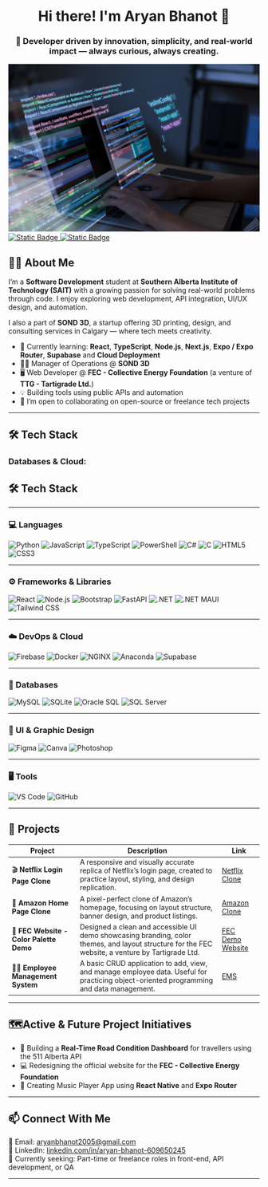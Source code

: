 <h1 align="center">Hi there! I'm Aryan Bhanot 👋</h1>
<h3 align="center">🚀 Developer driven by innovation, simplicity, and real-world impact — always curious, always creating.</h3>

![Cover Image](cover.jpg)
[![Static Badge](https://img.shields.io/badge/LinkedIn-Aryan%20Bhanot-%230A66C2?style=for-the-badge&logo=linkedin) ](https://www.linkedin.com/in/aryan-bhanot-609650245)
[![Static Badge](https://img.shields.io/badge/Email-aryanbhanot2005@gmail.com-%23D14836?style=for-the-badge&logo=gmail)](mailto:aryanbhanot2005@gmail.com)


## 👨‍💻 About Me

I’m a **Software Development** student at **Southern Alberta Institute of Technology (SAIT)** with a growing passion for solving real-world problems through code. I enjoy exploring web development, API integration, UI/UX design, and automation.

I also a part of **SOND 3D**, a startup offering 3D printing, design, and consulting services in Calgary — where tech meets creativity.

- 🧠 Currently learning: **React**, **TypeScript**, **Node.js**, **Next.js**, **Expo / Expo Router**, **Supabase** and **Cloud Deployment**
- 🧑‍🔧 Manager of Operations @ **SOND 3D**
- 🖥️ Web Developer @ **FEC - Collective Energy Foundation** (a venture of **TTG - Tartigrade Ltd.**)  
- 💡 Building tools using public APIs and automation 
- 🤝 I’m open to collaborating on open-source or freelance tech projects 


---

## 🛠️ Tech Stack

### Databases & Cloud:
## 🛠️ Tech Stack

---

### 💻 Languages
<img src="https://cdn.jsdelivr.net/gh/devicons/devicon@latest/icons/python/python-original.svg" width=50px alt="Python" title="Python"/> 
<img src="https://cdn.jsdelivr.net/gh/devicons/devicon@latest/icons/javascript/javascript-original.svg" width=50px alt="JavaScript" title="JavaScript"/> 
<img src="https://cdn.jsdelivr.net/gh/devicons/devicon@latest/icons/typescript/typescript-original.svg" width=50px alt="TypeScript" title="TypeScript"/>
<img src="https://cdn.jsdelivr.net/gh/devicons/devicon@latest/icons/powershell/powershell-original.svg" width=50px alt="PowerShell" title="PowerShell"/> 
<img src="https://cdn.jsdelivr.net/gh/devicons/devicon@latest/icons/csharp/csharp-original.svg" width=50px alt="C#" title="C#"/> 
<img src="https://cdn.jsdelivr.net/gh/devicons/devicon@latest/icons/c/c-original.svg" width=50px alt="C" title="C"/> 
<img src="https://cdn.jsdelivr.net/gh/devicons/devicon@latest/icons/html5/html5-original.svg" width=50px alt="HTML5" title="HTML5"/> 
<img src="https://cdn.jsdelivr.net/gh/devicons/devicon@latest/icons/css3/css3-original.svg" width=50px alt="CSS3" title="CSS3"/>

---

### ⚙️ Frameworks & Libraries
<img src="https://cdn.jsdelivr.net/gh/devicons/devicon@latest/icons/react/react-original.svg" width=50px alt="React" title="React"/>
<img src="https://cdn.jsdelivr.net/gh/devicons/devicon@latest/icons/nodejs/nodejs-original.svg" width=50px alt="Node.js" title="Node.js"/>  
<img src="https://cdn.jsdelivr.net/gh/devicons/devicon@latest/icons/bootstrap/bootstrap-original.svg" width=50px alt="Bootstrap" title="Bootstrap"/>
<img src="https://cdn.jsdelivr.net/gh/devicons/devicon@latest/icons/fastapi/fastapi-original.svg" width=50px alt="FastAPI" title="FastAPI"/> 
<img src="https://cdn.jsdelivr.net/gh/devicons/devicon@latest/icons/dot-net/dot-net-original.svg" width=50px alt=".NET" title=".NET"/>
<img src="https://user-images.githubusercontent.com/25181517/121405754-b4f48f80-c95d-11eb-8893-fc325bde617f.png" width=50px alt=".NET MAUI" title=".NET MAUI"/>
<img src="https://cdn.jsdelivr.net/gh/devicons/devicon@latest/icons/tailwindcss/tailwindcss-original.svg" width=50px alt="Tailwind CSS" title="Tailwind CSS"/>

---

### ☁️ DevOps & Cloud
<img src="https://cdn.jsdelivr.net/gh/devicons/devicon@latest/icons/firebase/firebase-plain.svg" width=50px alt="Firebase" title="Firebase"/> 
<img src="https://cdn.jsdelivr.net/gh/devicons/devicon@latest/icons/docker/docker-original.svg" width=50px alt="Docker" title="Docker"/>  
<img src="https://cdn.jsdelivr.net/gh/devicons/devicon@latest/icons/nginx/nginx-original.svg" width=50px alt="NGINX" title="NGINX"/> 
<img src="https://cdn.jsdelivr.net/gh/devicons/devicon@latest/icons/anaconda/anaconda-original.svg" width=50px alt="Anaconda" title="Anaconda"/>
<img src="https://seeklogo.com/images/S/supabase-logo-DCC676FFE2-seeklogo.com.png" width=50px alt="Supabase" title="Supabase"/>

---

### 🧠 Databases
<img src="https://cdn.jsdelivr.net/gh/devicons/devicon@latest/icons/mysql/mysql-original-wordmark.svg" width=50px alt="MySQL" title="MySQL"/>
<img src="https://cdn.jsdelivr.net/gh/devicons/devicon@latest/icons/sqlite/sqlite-original.svg" width=50px alt="SQLite" title="SQLite"/>
<img src="https://cdn.jsdelivr.net/gh/devicons/devicon@latest/icons/oracle/oracle-original.svg" width=50px alt="Oracle SQL" title="Oracle SQL"/>
<img src="https://cdn.jsdelivr.net/gh/devicons/devicon@latest/icons/microsoftsqlserver/microsoftsqlserver-plain.svg" width=50px alt="SQL Server" title="SQL Server"/>

---

### 🎨 UI & Graphic Design
<img src="https://cdn.jsdelivr.net/gh/devicons/devicon@latest/icons/figma/figma-original.svg" width=50px alt="Figma" title="Figma"/>
<img src="https://cdn.jsdelivr.net/gh/devicons/devicon@latest/icons/canva/canva-original.svg" width=50px alt="Canva" title="Canva"/>
<img src="https://cdn.jsdelivr.net/gh/devicons/devicon@latest/icons/photoshop/photoshop-plain.svg" width=50px alt="Photoshop" title="Photoshop"/>

---

### 🖥️ Tools
<img src="https://cdn.jsdelivr.net/gh/devicons/devicon@latest/icons/vscode/vscode-original.svg" width=50px alt="VS Code" title="VS Code"/>
<img src="https://cdn.jsdelivr.net/gh/devicons/devicon@latest/icons/github/github-original.svg" width=50px alt="GitHub" title="GitHub"/>

---


## 📌 Projects

| Project | Description | Link |
|--------|-------------|------|
| 🎬 **Netflix Login Page Clone** | A responsive and visually accurate replica of Netflix’s login page, created to practice layout, styling, and design replication. | [Netflix Clone](https://github.com/aryanbhanot05/Netflix_Clone) |
| 🛒 **Amazon Home Page Clone** | A pixel-perfect clone of Amazon’s homepage, focusing on layout structure, banner design, and product listings. | [Amazon Clone](https://github.com/aryanbhanot05/Amazon_Clone) |
| 🎨 **FEC Website - Color Palette Demo** | Designed a clean and accessible UI demo showcasing branding, color themes, and layout structure for the FEC website, a venture by Tartigrade Ltd. | [FEC Demo Website](https://github.com/aryanbhanot05/fec_website_demo_by_aryan_bhanot) |
| 👨‍💼 **Employee Management System** | A basic CRUD application to add, view, and manage employee data. Useful for practicing object-oriented programming and data management. | [EMS](https://github.com/aryanbhanot05/Employee_Manager) |

---


## 🗺️Active & Future Project Initiatives

- 🚦 Building a **Real-Time Road Condition Dashboard** for travellers using the 511 Alberta API  
- 💻 Redesigning the official website for the **FEC - Collective Energy Foundation**  
- 📱 Creating Music Player App using **React Native** and **Expo Router**

---


## 📫 Connect With Me

📧 Email: [aryanbhanot2005@gmail.com](mailto:aryanbhanot2005@gmail.com)  
🔗 LinkedIn: [linkedin.com/in/aryan-bhanot-609650245](https://www.linkedin.com/in/aryan-bhanot-609650245)  
🌱 Currently seeking: Part-time or freelance roles in front-end, API development, or QA

---